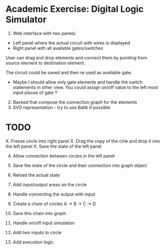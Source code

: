 # Academic Exercise: Digital Logic Simulator

1. Web interface with two panels:
  * Left panel where the actual circuit with wires is displayed
  * Right panel with all available gates/switches
  
  User can drag and drop elements and connect them by pointing from source
  element to destination element.

  The circuit could be saved and then re used as available gate.

  * Maybe I should allow only gate elements and handle the switch statements
    in other view. You could assign on/off value to the left most input places
    of gate ?

2. Backed that compose the connection graph for the elements
3. SVG representation - try to use Batik if possible

# TODO

X. Freeze circle into right panel
X. Drag the copy of the cirle and drop it into the left panel
X. Save the state of the left panel

4. Allow connection between circles in the left panel
5. Save the state of the circle and their connection into graph object
6. Reload the actual state

7. Add input/output areas on the circle
8. Handle connecting the output with input
9. Create a chain of circles A -> B -> C -> D
10. Save this chain into graph

11. Handle on/off input simulation
12. Add two inputs to circle
13. Add execution logic
